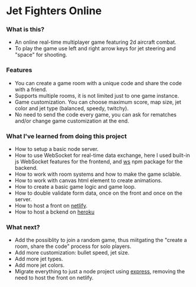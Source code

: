 # Jet Fighters Online

### What is this?
* An online real-time multiplayer game featuring 2d aircraft combat.
* To play the game use left and right arrow keys for jet steering and "space" for shooting.

### Features
* You can create a game room with a unique code and share the code with a friend.
* Supports multiple rooms, it is not limited just to one game instance.
* Game customization. You can choose maximum score, map size, jet color and jet type (balanced, speedy, twitchy).
* No need to send the code every game, you can ask for rematches and/or change game customization at the end.

### What I've learned from doing this project
* How to setup a basic node server.
* How to use WebSocket for real-time data exchange, here I used built-in js WebSocket features for the frontend, and [ws](https://www.npmjs.com/package/ws) npm package for the backend.
* How to work with room systems and how to make the game sclable.
* How to work with canvas html element to create animations.
* How to create a basic game logic and game loop.
* How to double validate form data, once on the front and once on the server.
* How to host a front on [netlify](https://www.netlify.com/).
* How to host a bckend on [heroku](https://www.heroku.com/)

### What next?
* Add the possiblity to join a random game, thus miitgating the "create a room, share the code" process for solo players.
* Add more customization: bullet speed, jet size.
* Add more jet types.
* Add more jet colors.
* Migrate everything to just a node project using [express](https://www.npmjs.com/package/express), removing the need to host the front on netlify.
